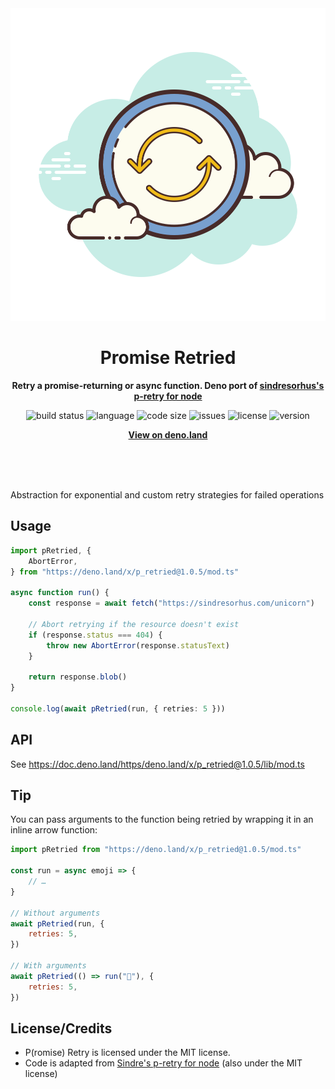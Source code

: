 
<div align="center">
    <img src="assets/logo.svg" width="700" height="500" alt="Retry Icon">
    <h1>Promise Retried</h1>
    <p>
        <b>Retry a promise-returning or async function. Deno port of <a href="https://github.com/sindresorhus/p-retry">sindresorhus's p-retry for node</a></b>
    </p>
    <p>
        <img alt="build status" src="https://img.shields.io/github/workflow/status/KhushrajRathod/pRetried/Deno?label=checks" >
        <img alt="language" src="https://img.shields.io/github/languages/top/KhushrajRathod/pRetried" >
        <img alt="code size" src="https://img.shields.io/github/languages/code-size/KhushrajRathod/pRetried">
        <img alt="issues" src="https://img.shields.io/github/issues/KhushrajRathod/pRetried" >
        <img alt="license" src="https://img.shields.io/github/license/KhushrajRathod/pRetried">
        <img alt="version" src="https://img.shields.io/github/v/release/KhushrajRathod/pRetried">
    </p>
    <p>
        <b><a href="https://deno.land/x/p_retried">View on deno.land</a></b>
    </p>
    <br>
    <br>
    <br>
</div>

Abstraction for exponential and custom retry strategies for failed operations

## Usage

```ts
import pRetried, {
    AbortError,
} from "https://deno.land/x/p_retried@1.0.5/mod.ts"

async function run() {
    const response = await fetch("https://sindresorhus.com/unicorn")

    // Abort retrying if the resource doesn't exist
    if (response.status === 404) {
        throw new AbortError(response.statusText)
    }

    return response.blob()
}

console.log(await pRetried(run, { retries: 5 }))
```

## API

See https://doc.deno.land/https/deno.land/x/p_retried@1.0.5/lib/mod.ts

## Tip

You can pass arguments to the function being retried by wrapping it in an inline arrow function:

```js
import pRetried from "https://deno.land/x/p_retried@1.0.5/mod.ts"

const run = async emoji => {
    // …
}

// Without arguments
await pRetried(run, {
    retries: 5,
})

// With arguments
await pRetried(() => run("🦄"), {
    retries: 5,
})
```

## License/Credits

- P(romise) Retry is licensed under the MIT license.
- Code is adapted from [Sindre's p-retry for node](https://github.com/sindresorhus/p-retry) (also under the MIT license)
